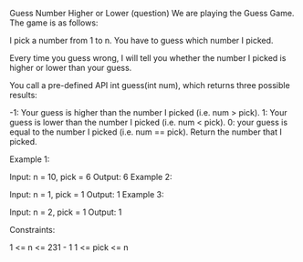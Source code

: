Guess Number Higher or Lower (question)
We are playing the Guess Game. The game is as follows:

I pick a number from 1 to n. You have to guess which number I picked.

Every time you guess wrong, I will tell you whether the number I picked is higher or lower than your guess.

You call a pre-defined API int guess(int num), which returns three possible results:

-1: Your guess is higher than the number I picked (i.e. num > pick). 1: Your guess is lower than the number I picked (i.e. num < pick). 0: your guess is equal to the number I picked (i.e. num == pick). Return the number that I picked.

Example 1:

Input: n = 10, pick = 6 Output: 6 Example 2:

Input: n = 1, pick = 1 Output: 1 Example 3:

Input: n = 2, pick = 1 Output: 1

Constraints:

1 <= n <= 231 - 1 1 <= pick <= n
